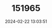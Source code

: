 ---
title: "151965"
category: "Leptocereus assurgens"
draft: false
date: 2024-02-22 13:03:51
languages:
  Spanish; Castilian: ["Pitahaya"]
---